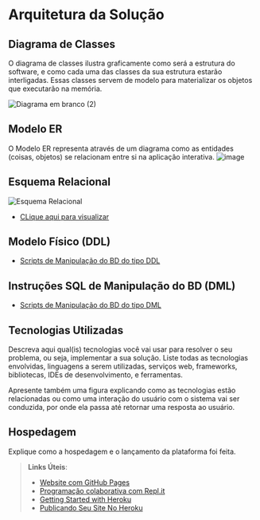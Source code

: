 # Arquitetura da Solução

## Diagrama de Classes

O diagrama de classes ilustra graficamente como será a estrutura do software, e como cada uma das classes da sua estrutura estarão interligadas. Essas classes servem de modelo para materializar os objetos que executarão na memória.

![Diagrama em branco (2)](https://user-images.githubusercontent.com/102738785/226760731-5bbc45d8-2b8a-40b3-8ebf-93742af85d32.jpeg)

## Modelo ER

O Modelo ER representa através de um diagrama como as entidades (coisas, objetos) se relacionam entre si na aplicação interativa.
![image](https://user-images.githubusercontent.com/101745127/225101949-68f0f19d-4b74-44df-89cb-ff9bdc1af2e9.png)

## Esquema Relacional

![Esquema Relacional](https://user-images.githubusercontent.com/96079882/228292404-0af89e67-12bf-4a06-b246-1eef9a3889f8.jpg)

- [CLique aqui para visualizar](https://lucid.app/lucidchart/2ee5cd03-7b73-4668-b7ec-11699030d885/edit?viewport_loc=0%2C96%2C1792%2C857%2C0_0&invitationId=inv_fb859e4a-ef2c-4fb3-b2af-8151f1de62ba)

## Modelo Físico (DDL)

- [Scripts de Manipulação do BD do tipo DDL](https://github.com/ICEI-PUC-Minas-PMV-SInt/pmv-sint-2023-1-e3-proj-back-t1-time1-proj-acervo/blob/4a3c4a3fecf0621e46f0fd16bdea77ade54a0bc7/src/bd/Scripts%20de%20Cria%C3%A7%C3%A3o%20das%20Tabelas%20-%20DDL.sql)

## Instruções SQL de Manipulação do BD (DML)

- [Scripts de Manipulação do BD do tipo DML](https://github.com/ICEI-PUC-Minas-PMV-SInt/pmv-sint-2023-1-e3-proj-back-t1-time1-proj-acervo/blob/4a3c4a3fecf0621e46f0fd16bdea77ade54a0bc7/src/bd/Scripts%20-%20DML.sql)


## Tecnologias Utilizadas

Descreva aqui qual(is) tecnologias você vai usar para resolver o seu problema, ou seja, implementar a sua solução. Liste todas as tecnologias envolvidas, linguagens a serem utilizadas, serviços web, frameworks, bibliotecas, IDEs de desenvolvimento, e ferramentas.

Apresente também uma figura explicando como as tecnologias estão relacionadas ou como uma interação do usuário com o sistema vai ser conduzida, por onde ela passa até retornar uma resposta ao usuário.

## Hospedagem

Explique como a hospedagem e o lançamento da plataforma foi feita.

> **Links Úteis**:
>
> - [Website com GitHub Pages](https://pages.github.com/)
> - [Programação colaborativa com Repl.it](https://repl.it/)
> - [Getting Started with Heroku](https://devcenter.heroku.com/start)
> - [Publicando Seu Site No Heroku](http://pythonclub.com.br/publicando-seu-hello-world-no-heroku.html)
